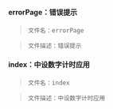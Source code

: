 #### errorPage：错误提示
>`
文件名：errorPage
`

>`
文件描述：错误提示
`
#### index：中设数字计时应用
>`
文件名：index
`

>`
文件描述：中设数字计时应用
`
